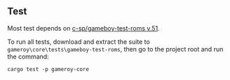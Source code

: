 ## Test

Most test depends on [c-sp/gameboy-test-roms v.51](https://github.com/c-sp/gameboy-test-roms/releases/tag/v5.1).

To run all tests, download and extract the suite to `gameroy\core\tests\gameboy-test-roms`,
then go to the project root and run the command:

```shell
cargo test -p gameroy-core
```
